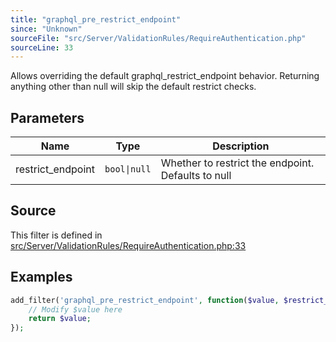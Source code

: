 ```yaml
---
title: "graphql_pre_restrict_endpoint"
since: "Unknown"
sourceFile: "src/Server/ValidationRules/RequireAuthentication.php"
sourceLine: 33
---
```



Allows overriding the default graphql_restrict_endpoint behavior. Returning anything other
than null will skip the default restrict checks.

## Parameters

| Name | Type | Description |
|------|------|-------------|
| restrict_endpoint | `bool\|null` | Whether to restrict the endpoint. Defaults to null |




## Source

This filter is defined in [src/Server/ValidationRules/RequireAuthentication.php:33](https://github.com/wp-graphql/wp-graphql/blob/develop/src/Server/ValidationRules/RequireAuthentication.php#L33)


## Examples

```php
add_filter('graphql_pre_restrict_endpoint', function($value, $restrict_endpoint) {
    // Modify $value here
    return $value;
});
```